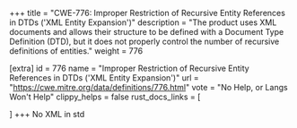 +++
title = "CWE-776: Improper Restriction of Recursive Entity References in DTDs ('XML Entity Expansion')"
description	= "The product uses XML documents and allows their structure to be defined with a Document Type Definition (DTD), but it does not properly control the number of recursive definitions of entities."
weight = 776

[extra]
id = 776
name = "Improper Restriction of Recursive Entity References in DTDs ('XML Entity Expansion')"
url = "https://cwe.mitre.org/data/definitions/776.html"
vote = "No Help, or Langs Won't Help"
clippy_helps = false
rust_docs_links = [
	
]
+++
No XML in std
